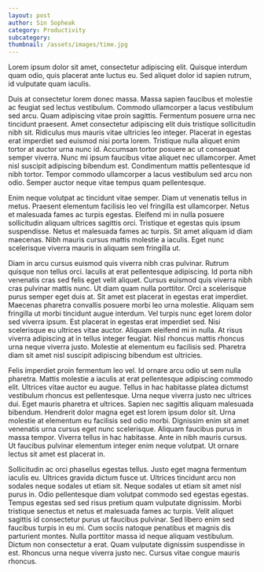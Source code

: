 ```yaml
---
layout: post
author: Sin Sopheak
category: Productivity
subcategory: 
thumbnail: /assets/images/time.jpg
---
```

Lorem ipsum dolor sit amet, consectetur adipiscing elit. Quisque interdum quam odio, quis placerat ante luctus eu. Sed aliquet dolor id sapien rutrum, id vulputate quam iaculis.

Duis at consectetur lorem donec massa. Massa sapien faucibus et molestie ac feugiat sed lectus vestibulum. Commodo ullamcorper a lacus vestibulum sed arcu. Quam adipiscing vitae proin sagittis. Fermentum posuere urna nec tincidunt praesent. Amet consectetur adipiscing elit duis tristique sollicitudin nibh sit. Ridiculus mus mauris vitae ultricies leo integer. Placerat in egestas erat imperdiet sed euismod nisi porta lorem. Tristique nulla aliquet enim tortor at auctor urna nunc id. Accumsan tortor posuere ac ut consequat semper viverra. Nunc mi ipsum faucibus vitae aliquet nec ullamcorper. Amet nisl suscipit adipiscing bibendum est. Condimentum mattis pellentesque id nibh tortor. Tempor commodo ullamcorper a lacus vestibulum sed arcu non odio. Semper auctor neque vitae tempus quam pellentesque.

Enim neque volutpat ac tincidunt vitae semper. Diam ut venenatis tellus in metus. Praesent elementum facilisis leo vel fringilla est ullamcorper. Netus et malesuada fames ac turpis egestas. Eleifend mi in nulla posuere sollicitudin aliquam ultrices sagittis orci. Tristique et egestas quis ipsum suspendisse. Netus et malesuada fames ac turpis. Sit amet aliquam id diam maecenas. Nibh mauris cursus mattis molestie a iaculis. Eget nunc scelerisque viverra mauris in aliquam sem fringilla ut.

Diam in arcu cursus euismod quis viverra nibh cras pulvinar. Rutrum quisque non tellus orci. Iaculis at erat pellentesque adipiscing. Id porta nibh venenatis cras sed felis eget velit aliquet. Cursus euismod quis viverra nibh cras pulvinar mattis nunc. Ut diam quam nulla porttitor. Orci a scelerisque purus semper eget duis at. Sit amet est placerat in egestas erat imperdiet. Maecenas pharetra convallis posuere morbi leo urna molestie. Aliquam sem fringilla ut morbi tincidunt augue interdum. Vel turpis nunc eget lorem dolor sed viverra ipsum. Est placerat in egestas erat imperdiet sed. Nisi scelerisque eu ultrices vitae auctor. Aliquam eleifend mi in nulla. At risus viverra adipiscing at in tellus integer feugiat. Nisl rhoncus mattis rhoncus urna neque viverra justo. Molestie at elementum eu facilisis sed. Pharetra diam sit amet nisl suscipit adipiscing bibendum est ultricies.

Felis imperdiet proin fermentum leo vel. Id ornare arcu odio ut sem nulla pharetra. Mattis molestie a iaculis at erat pellentesque adipiscing commodo elit. Ultrices vitae auctor eu augue. Tellus in hac habitasse platea dictumst vestibulum rhoncus est pellentesque. Urna neque viverra justo nec ultrices dui. Eget mauris pharetra et ultrices. Sapien nec sagittis aliquam malesuada bibendum. Hendrerit dolor magna eget est lorem ipsum dolor sit. Urna molestie at elementum eu facilisis sed odio morbi. Dignissim enim sit amet venenatis urna cursus eget nunc scelerisque. Aliquam faucibus purus in massa tempor. Viverra tellus in hac habitasse. Ante in nibh mauris cursus. Ut faucibus pulvinar elementum integer enim neque volutpat. Ut ornare lectus sit amet est placerat in.

Sollicitudin ac orci phasellus egestas tellus. Justo eget magna fermentum iaculis eu. Ultrices gravida dictum fusce ut. Ultrices tincidunt arcu non sodales neque sodales ut etiam sit. Neque sodales ut etiam sit amet nisl purus in. Odio pellentesque diam volutpat commodo sed egestas egestas. Tempus egestas sed sed risus pretium quam vulputate dignissim. Morbi tristique senectus et netus et malesuada fames ac turpis. Velit aliquet sagittis id consectetur purus ut faucibus pulvinar. Sed libero enim sed faucibus turpis in eu mi. Cum sociis natoque penatibus et magnis dis parturient montes. Nulla porttitor massa id neque aliquam vestibulum. Dictum non consectetur a erat. Quam vulputate dignissim suspendisse in est. Rhoncus urna neque viverra justo nec. Cursus vitae congue mauris rhoncus.